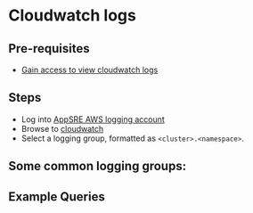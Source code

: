 # Cloudwatch logs

## Pre-requisites

* [Gain access to view cloudwatch logs](https://gitlab.cee.redhat.com/service/app-interface/-/blob/master/FAQ.md#get-access-to-cluster-logs-via-log-forwarding)

## Steps

* Log into [AppSRE AWS logging account](https://744086762512.signin.aws.amazon.com/console)
* Browse to [cloudwatch](https://console.aws.amazon.com/cloudwatch/home)
* Select a logging group, formatted as `<cluster>.<namespace>`.

## Some common logging groups:


<!-- TODO provide more up-to-date example queries; for now it might be helpful to use these as a starting point

* [hacbss02ue1.hacbs-kcp-syncer](https://us-east-1.console.aws.amazon.com/cloudwatch/home?region=us-east-1#logsV2:logs-insights$3FqueryDetail$3D~(end~0~start~-3600~timeType~'RELATIVE~unit~'seconds~editorString~'~isLiveTail~false~queryId~'~source~(~'hacbss02ue1.hacbs-kcp-syncer)))

* [hacbss02ue1.application-service](https://us-east-1.console.aws.amazon.com/cloudwatch/home?region=us-east-1#logsV2:logs-insights$3FqueryDetail$3D~(end~0~start~-3600~timeType~'RELATIVE~unit~'seconds~editorString~'~isLiveTail~false~queryId~'~source~(~'hacbss02ue1.application-service)))
* [hacbss02ue1.build-service](https://us-east-1.console.aws.amazon.com/cloudwatch/home?region=us-east-1#logsV2:logs-insights$3FqueryDetail$3D~(end~0~start~-3600~timeType~'RELATIVE~unit~'seconds~editorString~'~isLiveTail~false~queryId~'~source~(~'hacbss02ue1.build-service)))
* [hacbss02ue1.gitops](https://us-east-1.console.aws.amazon.com/cloudwatch/home?region=us-east-1#logsV2:logs-insights$3FqueryDetail$3D~(end~0~start~-3600~timeType~'RELATIVE~unit~'seconds~editorString~'~isLiveTail~false~queryId~'~source~(~'hacbss02ue1.gitops)))
* [hacbss02ue1.integration-service](https://us-east-1.console.aws.amazon.com/cloudwatch/home?region=us-east-1#logsV2:logs-insights$3FqueryDetail$3D~(end~0~start~-3600~timeType~'RELATIVE~unit~'seconds~editorString~'~isLiveTail~false~queryId~'~source~(~'hacbss02ue1.integration-service)))
* [hacbss02ue1.release-service](https://us-east-1.console.aws.amazon.com/cloudwatch/home?region=us-east-1#logsV2:logs-insights$3FqueryDetail$3D~(end~0~start~-3600~timeType~'RELATIVE~unit~'seconds~editorString~'~isLiveTail~false~queryId~'~source~(~'hacbss02ue1.release-service)))
* [hacbss02ue1.spi-system](https://us-east-1.console.aws.amazon.com/cloudwatch/home?region=us-east-1#logsV2:logs-insights$3FqueryDetail$3D~(end~0~start~-3600~timeType~'RELATIVE~unit~'seconds~editorString~'~isLiveTail~false~queryId~'~source~(~'hacbss02ue1.spi-system)))
* [hacbss02ue1.openshift-gitops](https://us-east-1.console.aws.amazon.com/cloudwatch/home?region=us-east-1#logsV2:logs-insights$3FqueryDetail$3D~(end~0~start~-3600~timeType~'RELATIVE~unit~'seconds~editorString~'~isLiveTail~false~queryId~'~source~(~'hacbss02ue1.openshift-gitops)))
* [hacbss02ue1.openshift-pipelines](https://us-east-1.console.aws.amazon.com/cloudwatch/home?region=us-east-1#logsV2:logs-insights$3FqueryDetail$3D~(end~0~start~-3600~timeType~'RELATIVE~unit~'seconds~editorString~'~isLiveTail~false~queryId~'~source~(~'hacbss02ue1.openshift-pipelines)))

-->

## Example Queries

<!-- TODO provide more up-to-date example queries; for now it might be helpful to use these as a starting point

### KCP Syncer Watch Failures

```
fields @timestamp, @message
| sort @timestamp desc
| filter message like "Failed to watch"
| display message
```
-->
